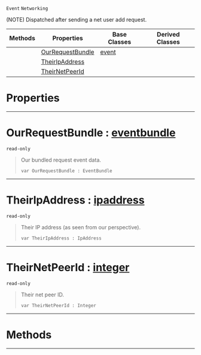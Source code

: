  `Event` `Networking`



(NOTE) Dispatched after sending a net user add request.

|Methods|Properties|Base Classes|Derived Classes|
|---|---|---|---|
| |[ OurRequestBundle](netpeersentuseraddrequest.md#ourrequestbundle-zilch-en)|[event](event.md)| |
| |[ TheirIpAddress](netpeersentuseraddrequest.md#theiripaddress-zilch-engi)| | |
| |[ TheirNetPeerId](netpeersentuseraddrequest.md#theirnetpeerid-zilch-engi)| | |


 #  Properties


---  
 #  OurRequestBundle : [eventbundle](eventbundle.md)

 `read-only`

> Our bundled request event data.
> ``` lang=cpp, name=Nada
> var OurRequestBundle : EventBundle


---  
 #  TheirIpAddress : [ipaddress](ipaddress.md)

 `read-only`

> Their IP address (as seen from our perspective).
> ``` lang=cpp, name=Nada
> var TheirIpAddress : IpAddress


---  
 #  TheirNetPeerId : [integer](../nada_base_types/integer.md)

 `read-only`

> Their net peer ID.
> ``` lang=cpp, name=Nada
> var TheirNetPeerId : Integer


---  
 #  Methods


---  
 

 